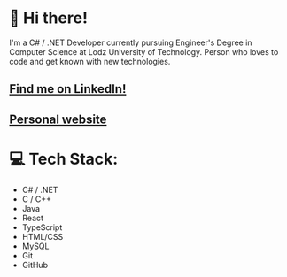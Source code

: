 # 👋 Hi there!

 I'm a C# / .NET Developer currently pursuing Engineer's Degree in Computer Science at Lodz University of Technology. Person who loves to code and get known with new technologies.

## <a href="https://www.linkedin.com/in/jaqubm/" target="_blank" style="color: inherit;">Find me on LinkedIn!</a>

## <a href="https://jaqubm.dev/" target="_blank" style="color: inherit;">Personal website</a>

# 💻 Tech Stack:

- C# / .NET
- C / C++
- Java
- React
- TypeScript
- HTML/CSS
- MySQL
- Git
- GitHub
